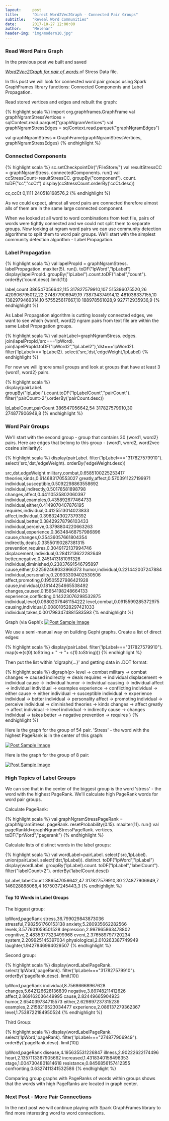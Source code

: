 ```yaml
---
layout:     post
title:      "Direct Word2Vec2Graph - Connected Pair Groups"
subtitle:   "Reveal Word Communities"
date:       2017-10-27 12:00:00
author:     "Melenar"
header-img: "img/modern10.jpg"
---
```


<p><h3>Read Word Pairs Graph</h3>
In the previous post we built and saved  

<i><a href="https://sparklingdataocean.github.io/gh-pages/2017/10/14/word2vec2graphWordPairs/">Word2Vec2Graph for pair of words </a></i>of Stress Data file.

In this post we will look for connected word pair groups using Spark GraphFrames library functions: Connected Components and Label Propagation.</p>


<p>
Read stored vertices and edges and rebuilt the graph:

{% highlight scala %}
import org.graphframes.GraphFrame
val graphNgramStressVertices = sqlContext.read.parquet("graphNgramVertices")
val graphNgramStressEdges = sqlContext.read.parquet("graphNgramEdges")

val graphNgramStress = GraphFrame(graphNgramStressVertices, graphNgramStressEdges)
{% endhighlight %}
</p>

<h3>Connected Components</h3>

{% highlight scala %}
sc.setCheckpointDir("/FileStore/")
val resultStressCC = graphNgramStress.
   connectedComponents.
   run()
val ccStressCount=resultStressCC.
   groupBy("component").
   count.
   toDF("cc","ccCt")
display(ccStressCount.orderBy('ccCt.desc))

cc,ccCt
0,1111
240518168576,2
{% endhighlight %}

<p>As we could expect, almost all word pairs are connected therefore almost alls of them are in the same large connected component. </p>
<p>When we looked at all word to word combinations from text file, pairs of words were tightly connected and we could not split them to separate groups. Now looking at ngram word pairs we can use community detection algorithms to split them to word pair groups. We'll start with the simplest community detection algorithm - Label Propagation.
</p>


<h3>Label Propagation</h3>

{% highlight scala %}
val lapelPropId = graphNgramStress.
  labelPropagation.
  maxIter(5).
  run().
  toDF("lpWord","lpLabel")
display(lapelPropId.
  groupBy("lpLabel").count.toDF("label","count").
  orderBy('count.desc).limit(11))

  label,count
  386547056642,115
  317827579910,107
  515396075520,26
  420906795012,22
  274877906949,19
  738734374914,12
  481036337155,10
  1382979469314,10
  575525617667,10
  188978561028,9
  927712935936,9
{% endhighlight %}

<p>
As Label Propagation algorithm is cutting loosely connected edges, we want to see which {word1, word2} ngram pairs from text file are within the same Label Propagation groups.

{% highlight scala %}
val pairLabel=graphNgramStress.
  edges.
  join(lapelPropId,'src==='lpWord).
  join(lapelPropId.toDF("lpWord2","lpLabel2"),'dst==='lpWord2).
  filter('lpLabel==='lpLabel2).
  select('src,'dst,'edgeWeight,'lpLabel)
  {% endhighlight %}
<p>
For now we will ignore small groups and look at groups that have at least 3 {word1, word2} pairs.

{% highlight scala %}  
display(pairLabel.
  groupBy("lpLabel").count.toDF("lpLabelCount","pairCount").
  filter("pairCount>2").orderBy('pairCount.desc))

lpLabelCount,pairCount
  386547056642,54
  317827579910,30
  274877906949,8
{% endhighlight %}

<h3>Word Pair Groups</h3>
We'll start with the second group - group that contains 30 {word1, word2} pairs.
Here are edges that belong to this group - {word1, word2, word2vec cosine similarity}:

{% highlight scala %}
display(pairLabel.
  filter('lpLabel==="317827579910").
  select('src,'dst,'edgeWeight).
  orderBy('edgeWeight.desc))

src,dst,edgeWeight
military,combat,0.6585100225253417
theories,kinds,0.614683170553027
greatly,affect,0.5703911227199971
individual,susceptible,0.5092298863558692
individual,indirectly,0.50178581898798
changes,affect,0.44110535802060397
individual,examples,0.435892677464733
individual,either,0.4149070407876195
requires,individual,0.4125513014023833
affect,individual,0.3983243027379392
individual,better,0.38429278796103433
individual,perceive,0.3798804220663263
individual,experience,0.36348468757986896
cause,changes,0.35436057661804354
indirectly,deals,0.33550190287381315
prevention,requires,0.3049172137994746
displacement,individual,0.2841213622282649
better,negative,0.2451413181091326
individual,diminished,0.23837691546795897
cause,either,0.22592468033966373
humor,individual,0.221442007247884
individual,personality,0.20933309402530506
affect,promoting,0.19505527986421928
cause,individual,0.18144254665538492
changes,caused,0.15654198248664133
experience,conflicting,0.14323076298532875
individual,level,0.09802076461154222
level,combat,0.0915599285372975
causing,individual,0.008010528297421033
individual,takes,0.0017983474881583593
{% endhighlight %}

<p>Graph (via Gephi):

<a href="#">
    <img src="{{ site.baseurl }}/img/labelGroup2wb.jpg" alt="Post Sample Image">
</a>

We use a semi-manual way on building Gephi graphs. Create a list of direct edges:  

{% highlight scala %}
display(pairLabel.
  filter('lpLabel==="317827579910").
  map(s=>(s(0).toString + " -> "+ s(1).toString)))
{% endhighlight %}

<p>Then put the list within 'digraph{...}' and getting data in .DOT format:
</p>

{% highlight scala %}
digraph{p>
level -> combat
military -> combat
changes -> caused
indirectly -> deals
requires -> individual
displacement -> individual
cause -> individual
humor -> individual
causing -> individual
affect -> individual
individual -> examples
experience -> conflicting
individual -> either
cause -> either
individual -> susceptible
individual -> experience
individual -> better
individual -> personality
affect -> promoting
individual -> perceive
individual -> diminished
theories -> kinds
changes -> affect
greatly -> affect
individual -> level
individual -> indirectly
cause -> changes
individual -> takes
better -> negative
prevention -> requires
}
{% endhighlight %}


<p>Here is the graph for the group of 54 pair. 'Stress' - the word with the highest PageRank is in the center of this graph:
</p>

<a href="#">
    <img src="{{ site.baseurl }}/img/labelGroup1w2.jpg" alt="Post Sample Image">
</a>


<p>Here is the graph for the group of 8 pair:
</p>
<a href="#">
    <img src="{{ site.baseurl }}/img/labelGroup3w.jpg" alt="Post Sample Image">
</a>

<p><h3>High Topics of Label Groups</h3>
We can see that in the center of the biggest group is the word 'stress' - the word with the highest PageRank. We'll calculate high PageRank words for word pair groups.   </p>
<p>Calculate PageRank:</p>
{% highlight scala %}
val graphNgramStressPageRank =
  graphNgramStress.
  pageRank.
  resetProbability(0.15).
  maxIter(11).
  run()
val pageRankId=graphNgramStressPageRank.
  vertices.
  toDF("prWord","pagerank")
{% endhighlight %}

<p>Calculate lists of distinct words in the label groups:</p>
{% highlight scala %}
val wordLabel=pairLabel.
  select('src,'lpLabel).
  union(pairLabel.
    select('dst,'lpLabel)).
  distinct.
  toDF("lpWord","lpLabel")
display(wordLabel.
  groupBy('lpLabel).count.
  toDF("lpLabel","labelCount").
  filter("labelCount>2").
  orderBy('labelCount.desc))

lpLabel,labelCount
386547056642,47
317827579910,30
274877906949,7
146028888068,4
1675037245443,3
{% endhighlight %}

<p><h4>Top 10 Words in Label Groups</h4><p>
The biggest group:</p
{% highlight scala %}
val wordLabelPageRank=wordLabel.
  join(pageRankId,'lpWord==='prWord).
  select('lpLabel,'lpWord,'pageRank)
display(wordLabelPageRank.
  select('lpWord,'pageRank).
  filter('lpLabel==="386547056642").
  orderBy('pageRank.desc).
  limit(10))

  lpWord,pageRank
  stress,36.799029843873036
  stressful,7.982561760153138
  anxiety,5.280935662282566
  levels,3.577601059501528
  depression,2.997965863478802
  cognitive,2.4835377323499968
  event,2.376589797720234
  system,2.209925145397034
  physiological,2.010263387749949
  laughter,1.9427846994029507
{% endhighlight %}

<p>Second group: </p>
{% highlight scala %}
display(wordLabelPageRank.
  select('lpWord,'pageRank).
  filter('lpLabel==="317827579910").
  orderBy('pageRank.desc).
  limit(10))

  lpWord,pageRank
  individual,8.75686668967628
  changes,5.642126628136839
  negative,3.89748211412626
  affect,2.869162036449995
  cause,2.82449665904923
  humor,2.654039734715573
  either,2.629897237315239
  examples,2.2158219523034477
  experience,2.086137279362367
  level,1.7538722184950524
{% endhighlight %}

<p>Third Group:</p>
{% highlight scala %}
display(wordLabelPageRank.
  select('lpWord,'pageRank).
  filter('lpLabel==="274877906949").
  orderBy('pageRank.desc).
  limit(10))

  lpWord,pageRank
  disease,4.195635531226847
  illness,2.90222622174496
  heart,2.1357113367905662
  increased,1.4318340158498353
  stage,1.0047304801814618
  resistance,0.8456856157412355
  confronting,0.6327411341532586
{% endhighlight %}

<p>Comparing group graphs with PageRanks of words within groups shows that the words with high PageRanks are located in graph center.   </p>

<p><h3>Next Post - More Pair Connections</h3>
In the next post we will continue playing with Spark GraphFrames library to find more interesting word to word connections.
</p>
